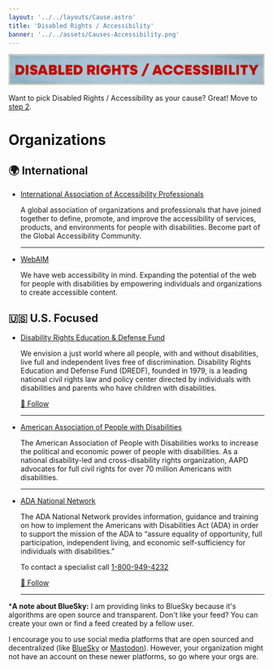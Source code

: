 ```yaml
---
layout: '../../layouts/Cause.astro'
title: 'Disabled Rights / Accessibility'
banner: '../../assets/Causes-Accessibility.png'
---
```


![Disabled Rights / Accessibility](../../assets/Causes-Accessibility.png)

Want to pick Disabled Rights / Accessibility as your cause? Great! Move to [step 2](../../steps/step2/README.md).

# Organizations

## 🌍 International

- [International Association of Accessibility Professionals](https://www.accessibilityassociation.org/s/)

  A global association of organizations and professionals that have joined together to define, promote, and improve the accessibility of services, products, and environments for people with disabilities. Become part of the Global Accessibility Community.

  ---

- [WebAIM](https://webaim.org/)

  We have web accessibility in mind. Expanding the potential of the web for people with disabilities by empowering individuals and organizations to create accessible content.

## 🇺🇸 U.S. Focused

- [Disability Rights Education & Defense Fund](https://dredf.org/)

  We envision a just world where all people, with and without disabilities, live full and independent lives free of discrimination. Disability Rights Education and Defense Fund (DREDF), founded in 1979, is a leading national civil rights law and policy center directed by individuals with disabilities and parents who have children with disabilities.

    <a href="https://bsky.app/profile/dredf.bsky.social" title="Follow on BlueSky Social">🦋 Follow</a>

    ---

- [American Association of People with Disabilities](https://www.aapd.com/)

  The American Association of People with Disabilities works to increase the political and economic power of people with disabilities. As a national disability-led and cross-disability rights organization, AAPD advocates for full civil rights for over 70 million Americans with disabilities.

  ---

- [ADA National Network](https://adata.org/)

  The ADA National Network provides information, guidance and training on how to implement the Americans with Disabilities Act (ADA) in order to support the mission of the ADA to “assure equality of opportunity, full participation, independent living, and economic self-sufficiency for individuals with disabilities.”

  To contact a specialist call [1-800-949-4232](tel:18009494232)

  <a href="https://bsky.app/profile/adata.org" title="Follow on BlueSky Social">🦋 Follow</a>

  ---

***A note about BlueSky:** I am providing links to BlueSky because it's algorithms are open source and transparent. Don't like your feed? You can create your own or find a feed created by a fellow user.

I encourage you to use social media platforms that are open sourced and decentralized (like [BlueSky](https://bsky.app/) or [Mastodon](https://joinmastodon.org/)). However, your organization might not have an account on these newer platforms, so go where your orgs are. 